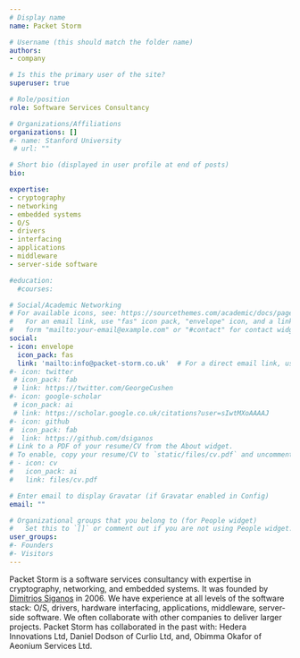 ```yaml
---
# Display name
name: Packet Storm

# Username (this should match the folder name)
authors:
- company

# Is this the primary user of the site?
superuser: true

# Role/position
role: Software Services Consultancy

# Organizations/Affiliations
organizations: []
#- name: Stanford University
 # url: ""

# Short bio (displayed in user profile at end of posts)
bio: 

expertise:
- cryptography
- networking
- embedded systems
- O/S
- drivers
- interfacing
- applications
- middleware
- server-side software

#education:
  #courses:

# Social/Academic Networking
# For available icons, see: https://sourcethemes.com/academic/docs/page-builder/#icons
#   For an email link, use "fas" icon pack, "envelope" icon, and a link in the
#   form "mailto:your-email@example.com" or "#contact" for contact widget.
social:
- icon: envelope
  icon_pack: fas
  link: 'mailto:info@packet-storm.co.uk'  # For a direct email link, use "mailto:example@example.com".
#- icon: twitter
 # icon_pack: fab
 # link: https://twitter.com/GeorgeCushen
#- icon: google-scholar
 # icon_pack: ai
 # link: https://scholar.google.co.uk/citations?user=sIwtMXoAAAAJ
#- icon: github
#  icon_pack: fab
#  link: https://github.com/dsiganos
# Link to a PDF of your resume/CV from the About widget.
# To enable, copy your resume/CV to `static/files/cv.pdf` and uncomment the lines below.
# - icon: cv
#   icon_pack: ai
#   link: files/cv.pdf

# Enter email to display Gravatar (if Gravatar enabled in Config)
email: ""

# Organizational groups that you belong to (for People widget)
#   Set this to `[]` or comment out if you are not using People widget.
user_groups:
#- Founders
#- Visitors
---
```


Packet Storm is a software services consultancy with expertise in cryptography, networking, and embedded systems. It was founded by [Dimitrios Siganos](/authors/admin/) in 2006. We have experience at all levels of the software stack: O/S, drivers, hardware interfacing, applications, middleware, server-side software.
We often collaborate with other companies to deliver larger projects. Packet Storm has collaborated in the past with: Hedera Innovations Ltd, Daniel Dodson of Curlio Ltd, and, Obimma Okafor of Aeonium Services Ltd.
